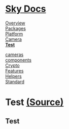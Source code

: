 <!--- This Test was auto-generated using "npx sky readme" --> 

# [Sky Docs](../../../../README.md)

[Overview](..%2F..%2F..%2F..%2Fdocs%2FREADME.md)   
[Packages](..%2F..%2F..%2F..%2F%40pkgs%2FREADME.md)   
[Platform](..%2F..%2F..%2F..%2F%40platform%2FREADME.md)   
[Camera](..%2F..%2F..%2F..%2F%5Fexamples%2Fcameras%2FSkyPerspectiveCamera%2Fdocs%2FREADME.md)   
**[Test](..%2F..%2F..%2F..%2F%5Fexamples%2Fcameras%2FSkyPerspectiveCamera%2Ftest%2FREADME.md)**   
  
[cameras](..%2F..%2F..%2F..%2Fcameras%2FREADME.md)   
[components](..%2F..%2F..%2F..%2Fcomponents%2FREADME.md)   
[Crypto](..%2F..%2F..%2F..%2Fcrypto%2FREADME.md)   
[Features](..%2F..%2F..%2F..%2Ffeatures%2FREADME.md)   
[Helpers](..%2F..%2F..%2F..%2Fhelpers%2FREADME.md)   
[Standard](..%2F..%2F..%2F..%2Fstandard%2FREADME.md)   

# Test [(Source)](..%2F..%2F..%2F..%2F%5Fexamples%2Fcameras%2FSkyPerspectiveCamera%2Ftest%2F)

## Test